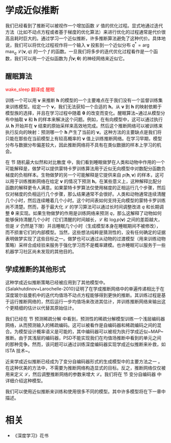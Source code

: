 


# 学成近似推断



我们已经看到了推断可以被视作一个增加函数 $\mathcal L$ 值的优化过程。显式地通过迭代方法（比如不动点方程或者基于梯度的优化算法）来进行优化的过程通常是代价很高且耗时巨大的。通过学习一个近似推断，许多推断算法避免了这种代价。具体地说，我们可以将优化过程视作将一个输入 $\boldsymbol v$ 投影到一个近似分布 $q^* = \arg\max_q\  \mathcal L(\boldsymbol v,q)$ 的一个 $f$ 的函数。一旦我们将多步的迭代优化过程看作是一个函数，我们可以用一个近似函数为 $\hat{f}(\boldsymbol v;{\boldsymbol \theta})$ 的神经网络来近似它。



## 醒眠算法

<span style="color:red;">wake_sleep 翻译成  醒眠</span>

训练一个可以用 $\boldsymbol v$ 来推断 $\boldsymbol h$ 的模型的一个主要难点在于我们没有一个监督训练集来训练模型。给定一个 $\boldsymbol v$，我们无法获知一个合适的 $\boldsymbol h$。从 $\boldsymbol v$ 到 $\boldsymbol h$ 的映射依赖于模型族的选择，并且在学习过程中随着 ${\boldsymbol \theta}$ 的改变而变化。醒眠算法~通过从模型分布中抽取 $\boldsymbol v$ 和 $\boldsymbol h$ 的样本来解决这个问题。例如，在有向模型中，这可以通过执行从 $\boldsymbol h$ 开始并在 $\boldsymbol v$ 结束的原始采样来高效地完成。然后这个推断网络可以被训练来执行反向的映射：预测哪一个 $\boldsymbol h$ 产生了当前的 $\boldsymbol v$。<!-- %这种方法的主要缺点是我们将只能够训练推断网络在模型下具有高概率的 $\boldsymbol v$ 值。 -->这种方法的主要缺点是我们将只能在那些在当前模型上有较高概率的 $\boldsymbol v$ 值上训练推断网络。在学习早期，模型分布与数据分布偏差较大，因此推断网络将不具有在类似数据的样本上学习的机会。



在 节 随机最大似然和对比散度 中，我们看到睡眠做梦在人类和动物中作用的一个可能解释是，做梦可以提供蒙特卡罗训练算法用于近似无向模型中对数配分函数负梯度的负相样本。生物做梦的另一个可能解释是它提供来自 $p(\boldsymbol h,\boldsymbol v)$ 的样本，这可以用于训练推断网络在给定 $\boldsymbol v$ 的情况下预测 $\boldsymbol h$。在某些意义上，这种解释比配分函数的解释更令人满意。如果蒙特卡罗算法仅使用梯度的正相运行几个步骤，然后仅对梯度的负相运行几个步骤，那么结果通常不会很好。人类和动物通常连续清醒几个小时，然后连续睡着几个小时。这个时间表如何支持无向模型的蒙特卡罗训练尚不清楚。然而，基于最大化 $\mathcal L$ 的学习算法可以通过长时间调整改进 $q$ 和长期调整 ${\boldsymbol \theta}$ 来实现。如果生物做梦的作用是训练网络来预测 $q$，那么这解释了动物如何能够保持清醒几个小时（它们清醒的时间越长，$\mathcal L$ 和 $\log p(\boldsymbol v)$ 之间的差距越大， 但是 $\mathcal L$ 仍然是下限）并且睡眠几个小时（生成模型本身在睡眠期间不被修改）， 而不损害它们的内部模型。当然，这些想法纯粹是猜测性的，没有任何确定的证据表明做梦实现了这些目标之一。做梦也可以通过从动物的过渡模型（用来训练动物策略）采样合成经验来服务于强化学习而不是概率建模。也许睡眠可以服务于一些机器学习社区尚未发现的其他目的。





## 学成推断的其他形式



这种学成近似推断策略已经被应用到了其他模型中。{Salakhutdinov+Larochelle-2010}证明了在学成推断网络中的单遍传递相比于在深度玻尔兹曼机中的迭代均值场不动点方程能够得到更快的推断。其训练过程是基于运行推断网络的，然后运行一步均值场来改进其估计，并训练推断网络来输出这个更精细的估计以代替其原始估计。



我们已经在 节 预测稀疏分解 中看到，预测性的稀疏分解模型训练一个浅层编码器网络，从而预测输入的稀疏编码。这可以被看作是自编码器和稀疏编码之间的混合。为模型设计概率语义是可能的，其中编码器可以被视为执行学成近似~MAP~推断。由于其浅层的编码器，PSD不能实现我们在均值场推断中看到的单元之间的那种竞争。然而，该问题可以通过训练深度编码器实现学成近似推断来补救，如 ISTA 技术~。



近来学成近似推断已经成为了变分自编码器形式的生成模型中的主要方法之一 。在这种优美的方法中，不需要为推断网络构造显式的目标。反之，推断网络仅仅被用来定义 $\mathcal L$，然后调整推断网络的参数来增大 $\mathcal L$。我们将在 节 变分自编码器 中详细介绍这种模型。


我们可以使用近似推断来训练和使用很多不同的模型。其中许多模型将在下一章中描述。





# 相关

- 《深度学习》花书
